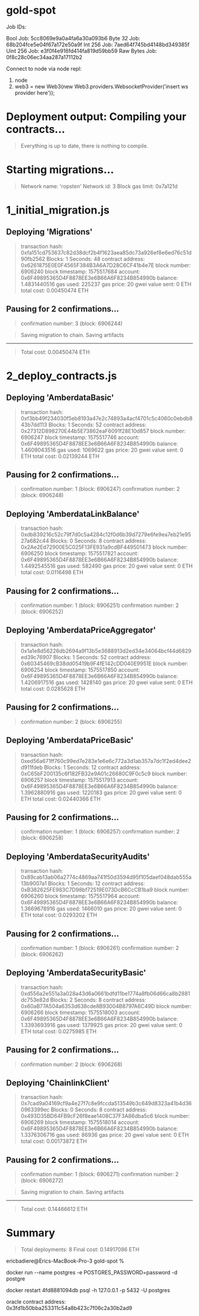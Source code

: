 # gold-spot


Job IDs:

Bool Job: 5cc8069e9a0a4fa6a30a093b6
Byte 32 Job: 68b204fce5e04f67a172e50a9f
Int 256 Job: 7aed64f745bd4148bd349385f
Uint 256 Job: e3f0f4e916fd414fa819d59bb59
Raw Bytes Job: 0f8c28c06ec34aa287a17112b2


Connect to node via node repl:
1. node
2. web3 = new Web3(new Web3.providers.WebsocketProvider('insert ws provider here'));





Deployment output:
Compiling your contracts...
===========================
> Everything is up to date, there is nothing to compile.



Starting migrations...
======================
> Network name:    'ropsten'
> Network id:      3
> Block gas limit: 0x7a121d


1_initial_migration.js
======================

   Deploying 'Migrations'
   ----------------------
   > transaction hash:    0xfa151cd753637c82d38dcf2b4f1623aea85dc73a926ef8e6ed76c51d90fb2562
   > Blocks: 1            Seconds: 48
   > contract address:    0x6261875E0E0F4565F384B3A6A7D28C6CF41b4e7E
   > block number:        6906240
   > block timestamp:     1575517684
   > account:             0x6F49895365D4F8878EE3e6B66A6F8234B854990b
   > balance:             1.4831440516
   > gas used:            225237
   > gas price:           20 gwei
   > value sent:          0 ETH
   > total cost:          0.00450474 ETH

   Pausing for 2 confirmations...
   ------------------------------
   > confirmation number: 3 (block: 6906244)

   > Saving migration to chain.
   > Saving artifacts
   -------------------------------------
   > Total cost:          0.00450474 ETH


2_deploy_contracts.js
=====================

   Deploying 'AmberdataBasic'
   --------------------------
   > transaction hash:    0xf3bb49f234030f5eb8193a47e2c74893a4acf4701c5c4060c0ebdb843b7dd113
   > Blocks: 1            Seconds: 52
   > contract address:    0x27312D898270E44b5E73862eaF6091f28E10d857
   > block number:        6906247
   > block timestamp:     1575517746
   > account:             0x6F49895365D4F8878EE3e6B66A6F8234B854990b
   > balance:             1.4609043516
   > gas used:            1069622
   > gas price:           20 gwei
   > value sent:          0 ETH
   > total cost:          0.02139244 ETH

   Pausing for 2 confirmations...
   ------------------------------
   > confirmation number: 1 (block: 6906247)
   > confirmation number: 2 (block: 6906248)

   Deploying 'AmberdataLinkBalance'
   --------------------------------
   > transaction hash:    0xdb839216c52c79f7d0c5a4284c12f0d6b39d7279e6fe9ea7eb21e9527a682c44
   > Blocks: 0            Seconds: 8
   > contract address:    0x2Ae2Ed72900E5C025F13FE931a9cdBF449501473
   > block number:        6906250
   > block timestamp:     1575517821
   > account:             0x6F49895365D4F8878EE3e6B66A6F8234B854990b
   > balance:             1.4492545516
   > gas used:            582490
   > gas price:           20 gwei
   > value sent:          0 ETH
   > total cost:          0.0116498 ETH

   Pausing for 2 confirmations...
   ------------------------------
   > confirmation number: 1 (block: 6906251)
   > confirmation number: 2 (block: 6906252)

   Deploying 'AmberdataPriceAggregator'
   ------------------------------------
   > transaction hash:    0x1a1e8d56226db2694a9f13b5e3688913d2ed34e34064bcf44d6829ed39c76907
   > Blocks: 1            Seconds: 52
   > contract address:    0x60345469cB38dd05419b9F4fE142cDD040E9951E
   > block number:        6906254
   > block timestamp:     1575517850
   > account:             0x6F49895365D4F8878EE3e6B66A6F8234B854990b
   > balance:             1.4206917516
   > gas used:            1428140
   > gas price:           20 gwei
   > value sent:          0 ETH
   > total cost:          0.0285628 ETH

   Pausing for 2 confirmations...
   ------------------------------
   > confirmation number: 2 (block: 6906255)

   Deploying 'AmberdataPriceBasic'
   -------------------------------
   > transaction hash:    0xed56a671ff760c99ed7e283e1e6e6c772a3d1ab357a7dc1f2ed4dee2d911fdeb
   > Blocks: 1            Seconds: 12
   > contract address:    0xC65bF200135c6f182FB32e9A01c26680C9F0c5c9
   > block number:        6906257
   > block timestamp:     1575517913
   > account:             0x6F49895365D4F8878EE3e6B66A6F8234B854990b
   > balance:             1.3962880916
   > gas used:            1220183
   > gas price:           20 gwei
   > value sent:          0 ETH
   > total cost:          0.02440366 ETH

   Pausing for 2 confirmations...
   ------------------------------
   > confirmation number: 1 (block: 6906257)
   > confirmation number: 2 (block: 6906258)

   Deploying 'AmberdataSecurityAudits'
   -----------------------------------
   > transaction hash:    0x89cab13ab06a2774c4869aa741f50d3594d95f105daef048dab555a13b9007a1
   > Blocks: 1            Seconds: 12
   > contract address:    0xB382625FE983C7D98bf72519E073DcB6CcCB1ba9
   > block number:        6906260
   > block timestamp:     1575517964
   > account:             0x6F49895365D4F8878EE3e6B66A6F8234B854990b
   > balance:             1.3669678916
   > gas used:            1466010
   > gas price:           20 gwei
   > value sent:          0 ETH
   > total cost:          0.0293202 ETH

   Pausing for 2 confirmations...
   ------------------------------
   > confirmation number: 1 (block: 6906261)
   > confirmation number: 2 (block: 6906262)

   Deploying 'AmberdataSecurityBasic'
   ----------------------------------
   > transaction hash:    0xd556a2e551a3a028a43d6a0661bdfd11be1774a8fb06d66ca8b2881dc753e82d
   > Blocks: 2            Seconds: 8
   > contract address:    0x60aB77A504a6353d638cde8B93004B8797A6C49D
   > block number:        6906266
   > block timestamp:     1575518003
   > account:             0x6F49895365D4F8878EE3e6B66A6F8234B854990b
   > balance:             1.3393693916
   > gas used:            1379925
   > gas price:           20 gwei
   > value sent:          0 ETH
   > total cost:          0.0275985 ETH

   Pausing for 2 confirmations...
   ------------------------------
   > confirmation number: 2 (block: 6906268)

   Deploying 'ChainlinkClient'
   ---------------------------
   > transaction hash:    0x7cad9a04169cf9a4e27f7c8e9fccda513549b3c649d8323a41b4d360963399ec
   > Blocks: 0            Seconds: 8
   > contract address:    0x493D35BD64FB9cF26f8eae1408C37F3A86dba5c6
   > block number:        6906269
   > block timestamp:     1575518014
   > account:             0x6F49895365D4F8878EE3e6B66A6F8234B854990b
   > balance:             1.3376306716
   > gas used:            86936
   > gas price:           20 gwei
   > value sent:          0 ETH
   > total cost:          0.00173872 ETH

   Pausing for 2 confirmations...
   ------------------------------
   > confirmation number: 1 (block: 6906271)
   > confirmation number: 2 (block: 6906272)

   > Saving migration to chain.
   > Saving artifacts
   -------------------------------------
   > Total cost:          0.14466612 ETH


Summary
=======
> Total deployments:   8
> Final cost:          0.14917086 ETH


ericbadiere@Erics-MacBook-Pro-3 gold-spot % 

docker run --name postgres -e POSTGRES_PASSWORD=password -d postgre


docker restart 4fd8881094db
psql -h 127.0.0.1 -p 5432 -U postgres

oracle contract address: 0x3fd1b50bba253311c54a8b423c7f06c2a30b2ad9
